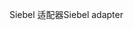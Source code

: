 <span data-ttu-id="6b355-101">Siebel 适配器</span><span class="sxs-lookup"><span data-stu-id="6b355-101">Siebel adapter</span></span>